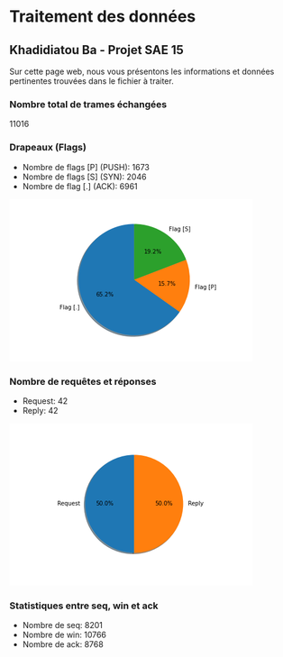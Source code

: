 
# Traitement des données

## Khadidiatou Ba - Projet SAE 15

Sur cette page web, nous vous présentons les informations et données pertinentes trouvées dans le fichier à traiter.

### Nombre total de trames échangées
11016

### Drapeaux (Flags)
- Nombre de flags [P] (PUSH): 1673
- Nombre de flags [S] (SYN): 2046
- Nombre de flag [.] (ACK): 6961

![Diagramme des drapeaux](graphe1.png)

### Nombre de requêtes et réponses
- Request: 42
- Reply: 42

![Diagramme des requêtes et réponses](graphe2.png)

### Statistiques entre seq, win et ack
- Nombre de seq: 8201
- Nombre de win: 10766
- Nombre de ack: 8768

